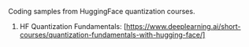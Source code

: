 Coding samples from HuggingFace quantization courses.
1. HF Quantization Fundamentals: [https://www.deeplearning.ai/short-courses/quantization-fundamentals-with-hugging-face/]
